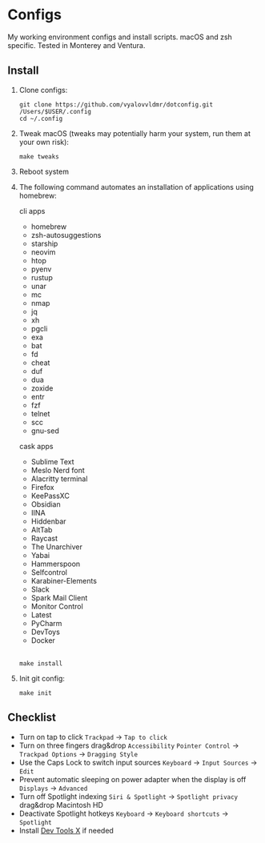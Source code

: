 # Configs
My working environment configs and install scripts. macOS and zsh specific. Tested in Monterey and Ventura.

## Install

1. Clone configs:
    ```
    git clone https://github.com/vyalovvldmr/dotconfig.git /Users/$USER/.config
    cd ~/.config
    ```
1. Tweak macOS (tweaks may potentially harm your system, run them at your own risk):
    ```
    make tweaks
    ```
1. Reboot system
1. The following command automates an installation of applications using homebrew:

    cli apps
    - homebrew
    - zsh-autosuggestions
    - starship
    - neovim
    - htop
    - pyenv
    - rustup
    - unar
    - mc
    - nmap
    - jq
    - xh
    - pgcli
    - exa
    - bat
    - fd
    - cheat
    - duf
    - dua
    - zoxide
    - entr
    - fzf
    - telnet
    - scc
    - gnu-sed

    cask apps
    - Sublime Text
    - Meslo Nerd font
    - Alacritty terminal
    - Firefox
    - KeePassXC
    - Obsidian
    - IINA
    - Hiddenbar
    - AltTab
    - Raycast
    - The Unarchiver
    - Yabai
    - Hammerspoon
    - Selfcontrol
    - Karabiner-Elements
    - Slack
    - Spark Mail Client
    - Monitor Control
    - Latest
    - PyCharm
    - DevToys
    - Docker
    <br/><br/>
    ```
    make install
    ```
1. Init git config:
    ```
    make init
    ```

## Checklist

- Turn on tap to click `Trackpad` -> `Tap to click`
- Turn on three fingers drag&drop `Accessibility` `Pointer Control` -> `Trackpad Options` -> `Dragging Style`
- Use the Caps Lock to switch input sources `Keyboard` -> `Input Sources` -> `Edit`
- Prevent automatic sleeping on power adapter when the display is off `Displays` -> `Advanced`
- Turn off Spotlight indexing `Siri & Spotlight` -> `Spotlight privacy` drag&drop Macintosh HD
- Deactivate Spotlight hotkeys `Keyboard` -> `Keyboard shortcuts` -> `Spotlight`
- Install [Dev Tools X](https://github.com/fosslife/devtools-x) if needed
